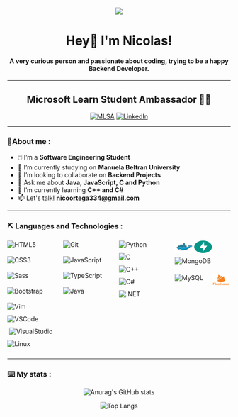 ###
<p align="center">
  <img src="https://media.giphy.com/media/xUOwGj1jwTZq5Kh3Ko/giphy.gif" width="300px"/>
  <h1 align="center">Hey👋 I'm Nicolas!</h1>
  <h4 align="center">A very curious person and passionate about coding, trying to be a happy Backend Developer.</h4>
</p>

---

<h2 align="center"><b>Microsoft Learn Student Ambassador 👨‍💻</b></h2>
<div align="center">
  <a href="https://www.linkedin.com/in/nicol%C3%A1s-felipe-castellanos-ortega-08934b216/" target="_blank" ><img src="https://img.shields.io/badge/Microsoft-666666?style=for-the-badge&logo=microsoft&logoColor=white" title="MLSA" alt="MLSA" width="160" height="40" /></a>
  <a href="https://www.linkedin.com/in/nicol%C3%A1s-felipe-castellanos-ortega-08934b216/" target="_blank" ><img src="https://img.shields.io/badge/LinkedIn-0077B5?style=for-the-badge&logo=linkedin&logoColor=white" title="LinkedIn" alt="LinkedIn" width="150" height="40" /></a>
</div>

---

### 🤵About me : 
- 🖱️ I’m a **Software Engineering Student**
- 🔭 I’m currently studying on **Manuela Beltran University**
- 👯 I’m looking to collaborate on **Backend Projects**
- 💬 Ask me about **Java, JavaScript, C and Python**
- 🌱 I’m currently learning **C++ and C#**
- 📫 Let's talk!  **nicoortega334@gmail.com**

---

<div align="left">
  <h3>⛏️ Languages and Technologies : </h3>
  <div style="display: flex; flex-wrap: wrap;">
    <div style="flex: 1; display: flex; flex-wrap: wrap; max-width: 33.33%;">
      <img src="https://img.shields.io/badge/HTML5-E34F26?style=for-the-badge&logo=html5&logoColor=white" title="HTML5" alt="HTML5" width="80" height="28" />&nbsp;  
      <img src="https://img.shields.io/badge/CSS3-1572B6?style=for-the-badge&logo=css3&logoColor=white" title="CSS3" alt="CSS3" width="80" height="28" />&nbsp;
      <img src="https://img.shields.io/badge/Sass-CC6699?style=for-the-badge&logo=sass&logoColor=white" title="Sass" alt="Sass" width="83" height="28" />&nbsp;
      <img src="https://img.shields.io/badge/Bootstrap-563D7C?style=for-the-badge&logo=bootstrap&logoColor=white" title="Bootstrap" alt="Bootstrap" width="120" height="28" />&nbsp;   
      <!-- Agrega más imágenes aquí -->
    </div>
    <div style="flex: 1; display: flex; flex-wrap: wrap; max-width: 33.33%;">
      <img src="https://img.shields.io/badge/GIT-E44C30?style=for-the-badge&logo=git&logoColor=white" title="Git" alt="Git" width="72" height="28" />&nbsp;  
      <img src="https://img.shields.io/badge/JavaScript-323330?style=for-the-badge&logo=javascript&logoColor=F7DF1E" title="JavaScript" alt="JavaScript" width="120" height="28" />&nbsp;
      <img src="https://img.shields.io/badge/TypeScript-007ACC?style=for-the-badge&logo=typescript&logoColor=white" title="TypeScript" alt="TypeScript" width="120" height="28" />&nbsp;
      <img src="https://img.shields.io/badge/Java-ED8B00?style=for-the-badge&logo=openjdk&logoColor=white" title="Java" alt="Java" width="90" height="28" />&nbsp; 
    </div>
    <div style="flex: 1; display: flex; flex-wrap: wrap; max-width: 33.33%;">
      <img src="https://img.shields.io/badge/Python-3776AB?style=for-the-badge&logo=python&logoColor=white" title="Python" alt="Python" width="110" height="28" />&nbsp; 
      <img src="https://img.shields.io/badge/C-00599C?style=for-the-badge&logo=c&logoColor=white" title="C" alt="C" width="68" height="28" />&nbsp;  
      <img src="https://img.shields.io/badge/C%2B%2B-00599C?style=for-the-badge&logo=c%2B%2B&logoColor=white" title="C++" alt="C++" width="68" height="28" />&nbsp;  
      <img src="https://img.shields.io/badge/C%23-239120?style=for-the-badge&logo=c-sharp&logoColor=white" title="C#" alt="C#" width="68" height="28" />&nbsp;  
      <img src="https://img.shields.io/badge/.NET-5C2D91?style=for-the-badge&logo=.net&logoColor=white" title=".NET" alt=".NET" width="68" height="28" />&nbsp;
    </div>
    <div style="flex: 1; display: flex; flex-wrap: wrap; max-width: 33.33%;">
      <img src="https://github.com/devicons/devicon/blob/master/icons/docker/docker-original.svg" title="Docker" alt="Docker" width="40" height="28" />&nbsp;  
      <img src="https://github.com/devicons/devicon/blob/master/icons/fastapi/fastapi-original.svg" title="FastAPI" alt="FastAPI" width="40" height="28" />&nbsp;  
      <img src="https://img.shields.io/badge/MongoDB-4EA94B?style=for-the-badge&logo=mongodb&logoColor=white" title="MongoDB" alt="MongoDB" width="120" height="28" />&nbsp;  
      <img src="https://img.shields.io/badge/MySQL-00000F?style=for-the-badge&logo=mysql&logoColor=white" title="MySQL" alt="MySQL" width="80" height="28" />&nbsp;  
      <img src="https://github.com/devicons/devicon/blob/master/icons/firebase/firebase-plain-wordmark.svg" title="Firebase" alt="Firebase" width="40" height="28" />&nbsp; 
    </div>
    <div style="flex: 1; display: flex; flex-wrap: wrap; max-width: 33.33%;">
      <img src="https://img.shields.io/badge/VIM-%2311AB00.svg?&style=for-the-badge&logo=vim&logoColor=white" title="Vim" alt="Vim" width="80" height="28" />&nbsp;  
      <img src="https://img.shields.io/badge/Visual_Studio_Code-0078D4?style=for-the-badge&logo=visual%20studio%20code&logoColor=white" title="VSCode" alt="VSCode" width="180" height="28" />&nbsp;  
      <img src="https://img.shields.io/badge/Visual_Studio-5C2D91?style=for-the-badge&logo=visual%20studio&logoColor=white" title="VisualStudio" alt="VisualStudio" width="145" height="28" />&nbsp;  
      <img src="https://img.shields.io/badge/Linux-FCC624?style=for-the-badge&logo=linux&logoColor=black" title="Linux" alt="Linux" width="90" height="28" />&nbsp; 
    </div>
  </div>
</div>

---

### ⌨️ My stats : 

<div align ="center" >

  ![Anurag's GitHub stats](https://github-readme-stats.vercel.app/api?username=ncastellanosort&show_icons=true&theme=dark)

</div>
<div align ="center" >

  ![Top Langs](https://github-readme-stats.vercel.app/api/top-langs/?username=ncastellanosort&langs&count=8&theme=dark)

</div>

  




